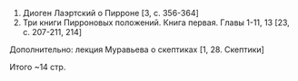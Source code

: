1. Диоген Лаэртский о Пирроне [3, c. 356-364]
2. Три книги Пирроновых положений. Книга первая. Главы 1-11, 13 [23, c. 207-211, 214]

Дополнительно: лекция Муравьева о скептиках [1, 28. Скептики]

Итого ~14 стр.